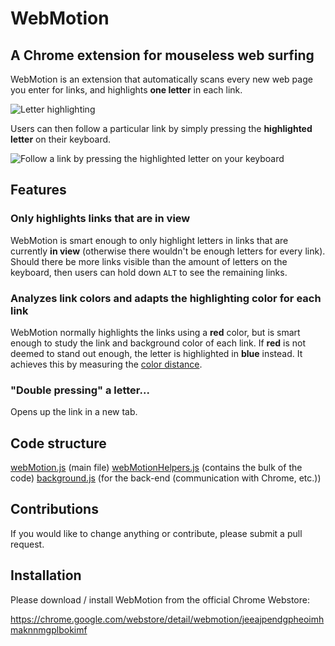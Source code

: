 # WebMotion

## A Chrome extension for mouseless web surfing

WebMotion is an extension that automatically scans every new web page you enter for links, and highlights **one letter** in each link. 

![Letter highlighting](https://lh3.googleusercontent.com/dwflNthgmBIacLBs_GKTg_1xB5cEwnUDmxDd106r3uC4dZGUsGBPOciVwCDWb_8VkxnijJ1s6Vg=s1280-h800-e365-rw "Optional title")

Users can then follow a particular link by simply pressing the **highlighted letter** on their keyboard.

![Follow a link by pressing the highlighted letter on your keyboard](https://lh3.googleusercontent.com/_ayZjMKaPzhZPEclUvwByGUgmyqvbsT5OWgn4uUqoCQPBV7Vv3PbCZdWzC4R_h21rE7X5_oL=s1280-h800-e365-rw "Optional title")

## Features

### Only highlights links that are in view

WebMotion is smart enough to only highlight letters in links that are currently **in view** (otherwise there wouldn't be enough letters for every link). Should there be more links visible than the amount of letters on the keyboard, then users can hold down `ALT` to see the remaining links.

### Analyzes link colors and adapts the highlighting color for each link

WebMotion normally highlights the links using a **red** color, but is smart enough to study the link and background color of each link. If **red** is not deemed to stand out enough, the letter is highlighted in **blue** instead. It achieves this by measuring the [color distance](https://en.wikipedia.org/wiki/Color_difference).

### "Double pressing" a letter...

Opens up the link in a new tab.

## Code structure

[webMotion.js](https://github.com/eriklinde/webmotion/blob/master/webMotion.js) (main file)
[webMotionHelpers.js](https://github.com/eriklinde/webmotion/blob/master/webMotionHelpers.js) (contains the bulk of the code)
[background.js](https://github.com/eriklinde/webmotion/blob/master/background.js) (for the back-end (communication with Chrome, etc.))

## Contributions

If you would like to change anything or contribute, please submit a pull request.

## Installation

Please download / install WebMotion from the official Chrome Webstore:

https://chrome.google.com/webstore/detail/webmotion/jeeajpendgpheoimhmaknnmgplbokimf
